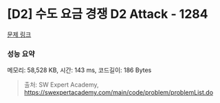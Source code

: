# [D2] 수도 요금 경쟁 D2 Attack - 1284 

[문제 링크](https://swexpertacademy.com/main/code/problem/problemDetail.do?contestProbId=AV189xUaI8UCFAZN) 

### 성능 요약

메모리: 58,528 KB, 시간: 143 ms, 코드길이: 186 Bytes



> 출처: SW Expert Academy, https://swexpertacademy.com/main/code/problem/problemList.do